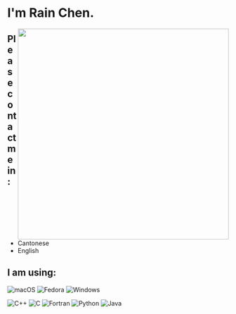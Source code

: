# I'm Rain Chen.

<img align="right" width="480px" src="https://github-readme-stats.vercel.app/api?username=Chen-Rain&show_icons=true&hide_title=false&title_color=9745f5&icon_color=9f4bff&text_color=000000&bg_color=DEG,99ccff,b0ccff,e5ccff,ffccff">

## Please contact me in:

- Cantonese
- English

## I am using:

<p align="left">
    <img alt="macOS" src="https://img.shields.io/badge/macOS-Ventura-F98958?style=for-the-badge&logo=Apple&logoColor=white"/>
    <img alt="Fedora" src="https://img.shields.io/badge/Fedora-36-66A0D5?style=for-the-badge&logo=Fedora&logoColor=white"/>
    <img alt="Windows" src="https://img.shields.io/badge/Windows-11-3171CF?style=for-the-badge&logo=Windows&logoColor=white"/>
</p>

<p align="left">
    <img alt="C++" src="https://img.shields.io/badge/C++-E1587E?style=for-the-badge"/>
    <img alt="C" src="https://img.shields.io/badge/C-4E4E4E?style=for-the-badge"/>
    <img alt="Fortran" src="https://img.shields.io/badge/Fortran-4C41AB?style=for-the-badge"/>
    <img alt="Python" src="https://img.shields.io/badge/Python-4571A1?style=for-the-badge"/>
    <img alt="Java" src="https://img.shields.io/badge/Java-A7752F?style=for-the-badge"/>
</p>
